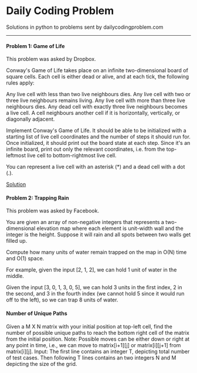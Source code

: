 # Daily Coding Problem

Solutions in python to problems sent by dailycodingproblem.com

---

#### Problem 1: Game of Life

This problem was asked by Dropbox.

Conway's Game of Life takes place on an infinite two-dimensional board of square cells. Each cell is either dead or alive, and at each tick, the following rules apply:

Any live cell with less than two live neighbours dies.
Any live cell with two or three live neighbours remains living.
Any live cell with more than three live neighbours dies.
Any dead cell with exactly three live neighbours becomes a live cell.
A cell neighbours another cell if it is horizontally, vertically, or diagonally adjacent.

Implement Conway's Game of Life. It should be able to be initialized with a starting list of live cell coordinates and the number of steps it should run for. Once initialized, it should print out the board state at each step. Since it's an infinite board, print out only the relevant coordinates, i.e. from the top-leftmost live cell to bottom-rightmost live cell.

You can represent a live cell with an asterisk (*) and a dead cell with a dot (.).

[Solution](solutions/problem_001.py)

#### Problem 2: Trapping Rain

This problem was asked by Facebook.

You are given an array of non-negative integers that represents a two-dimensional elevation map where each element is unit-width wall and the integer is the height. Suppose it will rain and all spots between two walls get filled up.

Compute how many units of water remain trapped on the map in O(N) time and O(1) space.

For example, given the input [2, 1, 2], we can hold 1 unit of water in the middle.

Given the input [3, 0, 1, 3, 0, 5], we can hold 3 units in the first index, 2 in the second, and 3 in the fourth index (we cannot hold 5 since it would run off to the left), so we can trap 8 units of water.


#### Number of Unique Paths

Given a M X N matrix with your initial position at top-left cell, find the number of possible unique paths to reach the bottom right cell of the matrix from the initial position.
Note: Possible moves can be either down or right at any point in time, i.e., we can move to matrix[i+1][j] or matrix[i][j+1] from matrix[i][j].
Input: The first line contains an integer T, depicting total number of test cases. Then following T lines contains an two integers N and M depicting the size of the grid.
